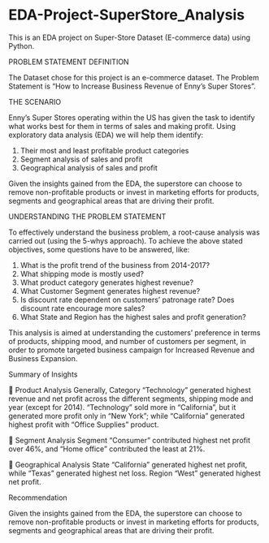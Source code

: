 # EDA-Project-SuperStore_Analysis
This is an EDA project on Super-Store Dataset (E-commerce data) using Python. 

PROBLEM STATEMENT DEFINITION

The Dataset chose for this project is an e-commerce dataset. The Problem Statement is “How to Increase Business Revenue of Enny’s Super Stores”.

THE SCENARIO

Enny’s Super Stores operating within the US has given the task to identify what works best for them in terms of sales and making profit. 
Using exploratory data analysis (EDA) we will help them identify:

1. Their most and least profitable product categories
2. Segment analysis of sales and profit
3. Geographical analysis of sales and profit

Given the insights gained from the EDA, the superstore can choose to remove non-profitable products or invest in marketing efforts for products, segments 
and geographical areas that are driving their profit.

UNDERSTANDING THE PROBLEM STATEMENT

To effectively understand the business problem, a root-cause analysis was carried out (using the 5-whys approach). To achieve the above stated objectives, 
some questions have to be answered, like:

1.	What is the profit trend of the business from 2014-2017?
2.	What shipping mode is mostly used?
3.	What product category generates highest revenue?
4.	What Customer Segment generates highest revenue?
5.	Is discount rate dependent on customers’ patronage rate? Does discount rate encourage more sales?
6.	What State and Region has the highest sales and profit generation?

This analysis is aimed at understanding the customers’ preference in terms of products, shipping mood, and number of customers per segment, in order to promote 
targeted business campaign for Increased Revenue and Business Expansion.

Summary of Insights

	 Product Analysis
Generally, Category “Technology” generated highest revenue and net profit across the different segments, shipping mode and year (except for 2014).
“Technology” sold more in “California”, but it generated more profit only in “New York”; while “California” generated highest profit with “Office Supplies” product.

	 Segment Analysis
Segment “Consumer” contributed highest net profit over 46%, and “Home office” contributed the least at 21%.

	 Geographical Analysis
State “California” generated highest net profit, while “Texas” generated highest net loss. Region “West” generated highest net profit.

Recommendation

Given the insights gained from the EDA, the superstore can choose to remove non-profitable products or invest in marketing efforts for products, 
segments and geographical areas that are driving their profit.

